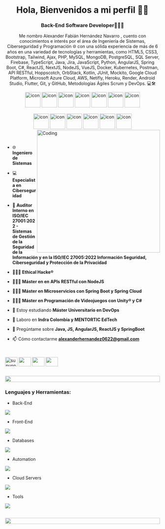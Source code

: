 <h1 align="center">Hola, Bienvenidos a mi perfil 👋🏼</h1>
<h3 align="center">Back-End Software Developer👨🏼‍💻
</h3>
<p align="center">
Me nombro Alexander Fabián Hernández Navarro , cuento con conocimientos e interés por el área de Ingeniería de Sistemas, Ciberseguridad y Programación  🌐 con una sólida experiencia de más de 6 años en una variedad de tecnologías y herramientas, como HTML5, CSS3, Bootstrap, Tailwind, Ajax, PHP, MySQL, MongoDB, PostgreSQL, SQL Server, Firebase, TypeScript, Java, Jira, JavaScript, Python, AngularJS, Spring Boot, C#, ReactJS, NextJS, NodeJS, VueJS, Docker, Kubernetes, Postman, API RESTful, Hoppscotch, OrbStack, Kotlin, JUnit, Mockito, Google Cloud Platform, Microsoft Azure Cloud, AWS, Netifly, Heroku, Render, Android Studio, Flutter, Git, y GitHub, Metodologías Ágiles Scrum y DevOps. 💻🛠️</p>


<div align="center">
  <img src="https://techstack-generator.vercel.app/java-icon.svg" alt="icon" width="50" height="50" />
 <img src="https://techstack-generator.vercel.app/csharp-icon.svg" alt="icon" width="50" height="50" />
  <img src="https://techstack-generator.vercel.app/python-icon.svg" alt="icon" width="50" height="50" />
  <img src="https://techstack-generator.vercel.app/ts-icon.svg" alt="icon" width="50" height="50" />
  <img src="https://techstack-generator.vercel.app/js-icon.svg" alt="icon"width="50" height="50" />
  <img src="https://techstack-generator.vercel.app/react-icon.svg" alt="icon" width="50" height="50" />
 <img src="https://techstack-generator.vercel.app/mysql-icon.svg" alt="icon" width="50" height="50" />
</div>

<br>

<div align="center">
  <img src="https://techstack-generator.vercel.app/docker-icon.svg" alt="icon" width="50" height="50" />
  <img src="https://techstack-generator.vercel.app/aws-icon.svg" alt="icon" width="50" height="50" />
  <img src="https://techstack-generator.vercel.app/github-icon.svg" alt="icon" width="50" height="50" />
  <img src="https://techstack-generator.vercel.app/prettier-icon.svg" alt="icon" width="50" height="50" />
  <img src="https://techstack-generator.vercel.app/restapi-icon.svg" alt="icon" width="50" height="50" />
  <img src="https://techstack-generator.vercel.app/graphql-icon.svg" alt="icon" width="50" height="50" />
</div>

<img align="right" alt="Coding" width="400" src="https://user-images.githubusercontent.com/74038190/229223263-cf2e4b07-2615-4f87-9c38-e37600f8381a.gif">
<br><br>

- 🌐  **Ingeniero de Sistemas**

- 💻  **Especialista en Ciberseguridad**
  
- 🔐  **Auditor Interno en ISO/IEC 27001:2022 - Sistemas de Gestión de la Seguridad de la Información y en la ISO/IEC 27005:2022 Información Seguridad, Ciberseguridad y Protección de la Privacidad**

- 👨🏼‍💻  **Ethical Hacke®**

- 👨🏼‍💻 **Máster en en APIs RESTful con NodeJS** 

- 👨🏼‍💻 **Máster en Microservicios con Spring Boot y Spring Cloud**

- 👨🏼‍💻 **Máster en Programación de Videojuegos con Unity® y C#**

- 📱  Estoy estudiando **Máster Universitario en DevOps**
  
- 🔭 Laboro en **Indra Colombia y MENTORTIC EdTech**

- 💬 Pregúntame sobre **Java, JS, AngularJS, ReactJS y SpringBoot**

- 📫 Cómo contactarme **alexanderhernandez0622@gmail.com**

<br>

<p align="left">
<a href="https://www.linkedin.com/in/alex-hern%C3%A1ndez-navarro%E2%9C%85-664865127?lipi=urn%3Ali%3Apage%3Ad_flagship3_profile_view_base_contact_details%3B7Boci6qSTZmUEkZjH0jIGg%3D%3D" target="blank"><img align="center" src="https://raw.githubusercontent.com/rahuldkjain/github-profile-readme-generator/master/src/images/icons/Social/linked-in-alt.svg" alt="supunnanayakkara" height="30" width="40" /></a>
<a href="https://www.facebook.com/alex.hernandez0622/" target="blank"><img align="center" src="https://raw.githubusercontent.com/rahuldkjain/github-profile-readme-generator/master/src/images/icons/Social/facebook.svg"  height="30" width="40" /></a>
<a href="https://www.instagram.com/a_hernandez0622/" target="blank"><img align="center" src="https://raw.githubusercontent.com/rahuldkjain/github-profile-readme-generator/master/src/images/icons/Social/instagram.svg" height="30" width="40" /></a>
<a href="https://www.youtube.com/@alexanderhernandeznavarro9465" target="blank"><img align="center" src="https://raw.githubusercontent.com/rahuldkjain/github-profile-readme-generator/master/src/images/icons/Social/youtube.svg"  height="30" width="40" /></a>
</p>
<br>

<img src="https://i.imgur.com/dBaSKWF.gif" height="20" width="100%">

<h3 align="left">Lenguajes y Herramientas: </h3>

- Back-End
<p align="left">
  <a href="https://skillicons.dev">
    <img src="https://skillicons.dev/icons?i=laravel,java,nodejs,py,spring,flask,fastapi,express,nestjs,cs,kotlin,php,rabbitmq,heroku,hibernate" />
  </a>
</p>

- Front-End
<p align="left">
  <a href="https://skillicons.dev">
    <img src="https://skillicons.dev/icons?i=ts,js,react,nextjs,redux,tailwind,materialui,angular,vue,jest,npm,bootstrap,flutter" />
  </a>
</p>

- Databases
<p align="left">
  <a href="https://skillicons.dev">
    <img src="https://skillicons.dev/icons?i=mongodb,mysql,postgresql,redis" />
  </a>
</p>

- Automation
<p align="left">
 <a href="https://skillicons.dev">
    <img src="https://skillicons.dev/icons?i=jenkins" />
</a>
</p>

- Cloud Servers
<p align="left">
  <a href="https://skillicons.dev">
    <img src="https://skillicons.dev/icons?i=azure,aws,gcp,firebase,cloudflare" />
  </a>
</p>

- Tools
<p align="left">
  <a href="https://skillicons.dev">
    <img src="https://skillicons.dev/icons?i=git,github,docker,figma,xd,idea,vscode,postman,linux,kali,maven,discord,linkedin" />
  </a>
</p>

<br/>

<img src="https://i.imgur.com/dBaSKWF.gif" height="20" width="100%">
